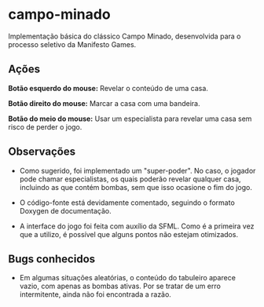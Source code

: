 # campo-minado
Implementação básica do clássico Campo Minado, desenvolvida para o processo seletivo da Manifesto Games.

## Ações
**Botão esquerdo do mouse:** Revelar o conteúdo de uma casa.

**Botão direito do mouse:** Marcar a casa com uma bandeira.

**Botão do meio do mouse:** Usar um especialista para revelar uma casa sem risco de perder o jogo.

## Observações
- Como sugerido, foi implementado um "super-poder". No caso, o jogador pode chamar especialistas, os quais poderão revelar qualquer casa, incluindo as que contém bombas, sem que isso ocasione o fim do jogo.

- O código-fonte está devidamente comentado, seguindo o formato Doxygen de documentação.

- A interface do jogo foi feita com auxílio da SFML. Como é a primeira vez que a utilizo, é possível que alguns pontos não estejam otimizados.

## Bugs conhecidos
- Em algumas situações aleatórias, o conteúdo do tabuleiro aparece vazio, com apenas as bombas ativas. Por se tratar de um erro intermitente, ainda não foi encontrada a razão.
